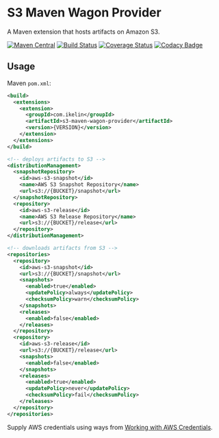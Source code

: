 # S3 Maven Wagon Provider

A Maven extension that hosts artifacts on Amazon S3.

[![Maven Central](https://maven-badges.herokuapp.com/maven-central/com.ikelin/s3-maven-wagon-provider/badge.svg)](https://maven-badges.herokuapp.com/maven-central/com.ikelin/s3-maven-wagon-provider)
[![Build Status](https://travis-ci.org/ikelin/s3-maven-wagon-provider.svg?branch=master)](https://travis-ci.org/ikelin/s3-maven-wagon-provider)
[![Coverage Status](https://coveralls.io/repos/github/ikelin/s3-maven-wagon-provider/badge.svg?branch=master)](https://coveralls.io/github/ikelin/s3-maven-wagon-provider?branch=master)
[![Codacy Badge](https://api.codacy.com/project/badge/Grade/c8cf3d856e754503b5f4ef53be95cfd9)](https://www.codacy.com/app/ikelin/s3-maven-wagon-provider?utm_source=github.com&amp;utm_medium=referral&amp;utm_content=ikelin/s3-maven-wagon-provider&amp;utm_campaign=Badge_Grade)

## Usage

Maven `pom.xml`:

```xml
<build>
  <extensions>
    <extension>
      <groupId>com.ikelin</groupId>
      <artifactId>s3-maven-wagon-provider</artifactId>
      <version>{VERSION}</version>
    </extension>
  </extensions>
</build>

<!-- deploys artifacts to S3 -->
<distributionManagement>
  <snapshotRepository>
    <id>aws-s3-snapshot</id>
    <name>AWS S3 Snapshot Repository</name>
    <url>s3://{BUCKET}/snapshot</url>
  </snapshotRepository>
  <repository>
    <id>aws-s3-release</id>
    <name>AWS S3 Release Repository</name>
    <url>s3://{BUCKET}/release</url>
  </repository>
</distributionManagement>

<!-- downloads artifacts from S3 -->
<repositories>
  <repository>
    <id>aws-s3-snapshot</id>
    <url>s3://{BUCKET}/snapshot</url>
    <snapshots>
      <enabled>true</enabled>
      <updatePolicy>always</updatePolicy>
      <checksumPolicy>warn</checksumPolicy>
    </snapshots>
    <releases>
      <enabled>false</enabled>
    </releases>
  </repository>
  <repository>
    <id>aws-s3-release</id>
    <url>s3://{BUCKET}/release</url>
    <snapshots>
      <enabled>false</enabled>
    </snapshots>
    <releases>
      <enabled>true</enabled>
      <updatePolicy>never</updatePolicy>
      <checksumPolicy>fail</checksumPolicy>
    </releases>
  </repository>
</repositories>

```

Supply AWS credentials using ways from [Working with AWS Credentials](https://docs.aws.amazon.com/sdk-for-java/v1/developer-guide/credentials.html).
